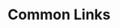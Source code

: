 ---
layout: links
title: Common Links
permalink: /digitize/
sections:
  resources:
    color: 
      button: c6c8d2
      standard: 1d192c
    categories:
      - name: Digitize Links
        filter: digitize-links
        links: 
          - title: Digitize Landing Page
            filter: digitize-landing-page
            link: https://digitize.apps.dso.mil/
            description: >
              Go here to view the apps currently deployed on Digitize.
          - title: Digitize Instructions
            filter: digitize-instructions
            link: https://digitize.apps.dso.mil/sites/docs/
            description: > 
              Go here to learn how to launch an app on Digitize for yourself!
          - title: Request a Repo
            filter: request-a-repo
            link: https://docs.google.com/forms/d/e/1FAIpQLSemenfdx9U6ftW3UfYKUySO4e0S1MMoqKgmI4WRw543PzIg4w/viewform?usp=sf_link
            description: > 
              Go here to officially request a P1 GitLab repository for hosting your app on Digitize.
          
          - title: Contact Us
            filter: p1
            link: mailto:digitize@tron.dso.mil
            description: > 
              Send an email here for questions!
---
